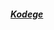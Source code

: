 <h5 class="mb-0 mt-4"><a href="https://solcopath.github.io/Kodego/"target="_blank" rel="noopener noreferrer">Kodege</a></h5>

